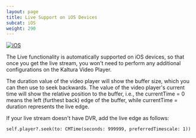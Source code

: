 ```yaml
---
layout: page
title: Live Support on iOS Devices
subcat: iOS
weight: 290
---
```


[![iOS](https://img.shields.io/badge/iOS-Supported-green.svg)](https://github.com/kaltura/player-sdk-native-ios) 

The Live functionality is automatically supported on iOS devices, so that once you get the live stream, you won't need to perform any additional configurations on the Kaltura Video Player.

The duration value of the video player will show the buffer size, which you can then use to seek backwards.
The value of the video player's current time will show the relative position to the buffer, i.e., the currentTime = 0 means the left (furthest back) edge of the buffer, while currentTime = duration represents the live edge.

If your live stream doesn't have DVR, add the live edge as follows:
```
self.player?.seek(to: CMTime(seconds: 999999, preferredTimescale: 1))
```

